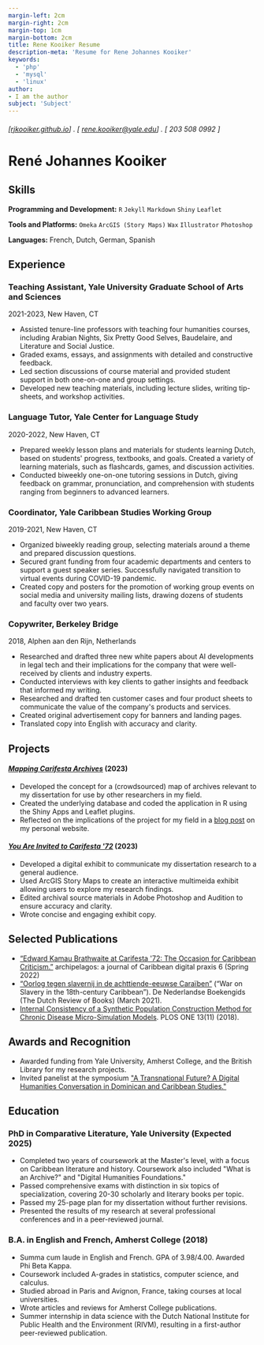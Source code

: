 ```yaml
---
margin-left: 2cm
margin-right: 2cm
margin-top: 1cm
margin-bottom: 2cm
title: Rene Kooiker Resume
description-meta: 'Resume for Rene Johannes Kooiker'
keywords:
  - 'php'
  - 'mysql'
  - 'linux'
author:
- I am the author
subject: 'Subject'
---
```

###### [[rjkooiker.github.io](https://rjkooiker.github.io)] . [ rene.kooiker@yale.edu] . [ 203 508 0992 ]

# René Johannes Kooiker

## Skills

**Programming and Development:** ```R``` ```Jekyll``` ```Markdown``` ```Shiny``` ```Leaflet```

**Tools and Platforms:** ```Omeka``` ```ArcGIS (Story Maps)``` ```Wax``` ```Illustrator``` ```Photoshop```

**Languages:** French, Dutch, German, Spanish

## Experience

### Teaching Assistant, Yale University Graduate School of Arts and Sciences

2021-2023, New Haven, CT

- Assisted tenure-line professors with teaching four humanities courses, including Arabian Nights, Six Pretty Good Selves, Baudelaire, and Literature and Social Justice.
- Graded exams, essays, and assignments with detailed and constructive feedback.
- Led section discussions of course material and provided student support in both one-on-one and group settings.
- Developed new teaching materials, including lecture slides, writing tip-sheets, and workshop activities.

### Language Tutor, Yale Center for Language Study

2020-2022, New Haven, CT

- Prepared weekly lesson plans and materials for students learning Dutch, based on students' progress, textbooks, and goals. Created a variety of learning materials, such as flashcards, games, and discussion activities.
- Conducted biweekly one-on-one tutoring sessions in Dutch, giving feedback on grammar, pronunciation, and comprehension with students ranging from beginners to advanced learners.

### Coordinator, Yale Caribbean Studies Working Group

2019-2021, New Haven, CT

- Organized biweekly reading group, selecting materials around a theme and prepared discussion questions.
- Secured grant funding from four academic departments and centers to support a guest speaker series. Successfully navigated transition to virtual events during COVID-19 pandemic.
- Created copy and posters for the promotion of working group events on social media and university mailing lists, drawing dozens of students and faculty over two years.

### Copywriter, Berkeley Bridge

2018, Alphen aan den Rijn, Netherlands

- Researched and drafted three new white papers about AI developments in legal tech and their implications for the company that were well-received by clients and industry experts.
- Conducted interviews with key clients to gather insights and feedback that informed my writing.
- Researched and drafted ten customer cases and four product sheets to communicate the value of the company's products and services.
- Created original advertisement copy for banners and landing pages.
- Translated copy into English with accuracy and clarity.

## Projects

#### [*Mapping Carifesta Archives*](https://rjkooiker.shinyapps.io/carifesta-archives/) (2023)

- Developed the concept for a (crowdsourced) map of archives relevant to my dissertation for use by other researchers in my field. 
- Created the underlying database and coded the application in R using the Shiny Apps and Leaflet plugins.
- Reflected on the implications of the project for my field in a [blog post](https://rjkooiker.github.io/2023/07/03/mapping-carifesta-archives.html) on my personal website.

#### [*You Are Invited to Carifesta '72*](https://arcg.is/LKqTH) (2023)

- Developed a digital exhibit to communicate my dissertation research to a general audience.
- Used ArcGIS Story Maps to create an interactive multimeida exhibit allowing users to explore my research findings.
 - Edited archival source materials in Adobe Photoshop and Audition to ensure accuracy and clarity.
- Wrote concise and engaging exhibit copy.

## Selected Publications

- [“Edward Kamau Brathwaite at Carifesta '72: The Occasion for Caribbean Criticism.”](http://archipelagosjournal.org/issue06/kooiker-carifesta.html) archipelagos: a journal of Caribbean digital praxis 6 (Spring 2022)
- [“Oorlog tegen slavernij in de achttiende-eeuwse Caraïben”](https://www.nederlandseboekengids.com/20210301-rene-kooiker/) (“War on Slavery in the 18th-century
Caribbean”). De Nederlandse Boekengids (The Dutch Review of Books) (March
2021).
- [Internal Consistency of a Synthetic Population Construction Method for Chronic Disease Micro-Simulation Models](https://journals.plos.org/plosone/article?id=10.1371/journal.pone.0205225). PLOS ONE 13(11) (2018).

## Awards and Recognition

- Awarded funding from Yale University, Amherst College, and the British Library for my research projects.
- Invited panelist at the symposium ["A Transnational Future? A Digital Humanities Conversation in Dominican and Caribbean Studies."](https://www.ccny.cuny.edu/calendar/transnational-future-digital-humanities-conversation-dominican-and-caribbean-studies)

## Education

### PhD in Comparative Literature, Yale University (Expected 2025)

- Completed two years of coursework at the Master's level, with a focus on Caribbean literature and history. Coursework also included "What is an Archive?" and "Digital Humanities Foundations."
- Passed comprehensive exams with distinction in six topics of specialization, covering 20-30 scholarly and literary books per topic.
- Passed my 25-page plan for my dissertation without further revisions.
- Presented the results of my research at several professional conferences and in a peer-reviewed journal.

### B.A. in English and French, Amherst College (2018)

- Summa cum laude in English and French. GPA of 3.98/4.00. Awarded Phi Beta Kappa.
- Coursework included A-grades in statistics, computer science, and calculus.
- Studied abroad in Paris and Avignon, France, taking courses at local universities.
- Wrote articles and reviews for Amherst College publications.
- Summer internship in data science with the Dutch National Institute for Public Health and the Environment (RIVM), resulting in a first-author peer-reviewed publication.

